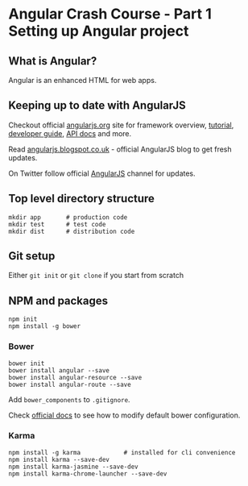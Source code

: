 # Angular Crash Course - Part 1<br/>Setting up Angular project

## What is Angular?

Angular is an enhanced HTML for web apps.

## Keeping up to date with AngularJS

Checkout official [angularjs.org](https://angularjs.org/) site for framework overview, [tutorial](https://docs.angularjs.org/tutorial), [developer guide](https://docs.angularjs.org/guide), [API docs](https://docs.angularjs.org/api) and more.

Read [angularjs.blogspot.co.uk](http://angularjs.blogspot.co.uk/) - official AngularJS blog to get fresh updates.

On Twitter follow official [AngularJS](https://twitter.com/angularjs) channel for updates.

## Top level directory structure

```
mkdir app       # production code
mkdir test      # test code
mkdir dist      # distribution code
```

## Git setup

Either `git init` or `git clone` if you start from scratch

## NPM and packages
```
npm init
npm install -g bower
```

### Bower
```
bower init
bower install angular --save
bower install angular-resource --save
bower install angular-route --save
```

Add `bower_components` to `.gitignore`.

Check [official docs](http://bower.io/docs/config/) to see how to modify default bower configuration.

### Karma
```
npm install -g karma            # installed for cli convenience
npm install karma --save-dev
npm install karma-jasmine --save-dev
npm install karma-chrome-launcher --save-dev
```
